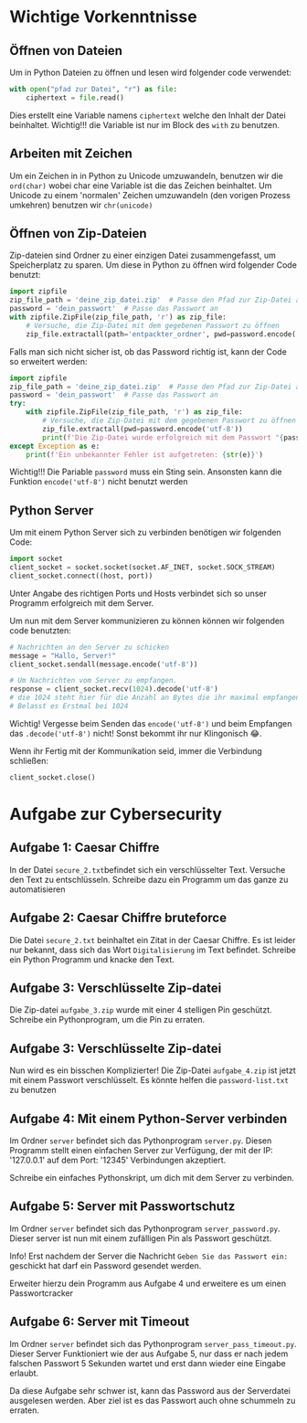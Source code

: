 # Wichtige Vorkenntnisse
## Öffnen von Dateien
Um in Python Dateien zu öffnen und lesen wird folgender code verwendet:
```python
with open("pfad zur Datei", "r") as file:
    ciphertext = file.read()
```
Dies erstellt eine Variable namens `ciphertext` welche den Inhalt der Datei beinhaltet.
Wichtig!!!
die Variable ist nur im Block des `with` zu benutzen.
## Arbeiten mit Zeichen
Um ein Zeichen in in Python zu Unicode umzuwandeln, benutzen wir die `ord(char)` wobei char eine Variable ist die das Zeichen beinhaltet.
Um Unicode zu einem 'normalen' Zeichen umzuwandeln (den vorigen Prozess umkehren) benutzen wir `chr(unicode)`
## Öffnen von Zip-Dateien
Zip-dateien sind Ordner zu einer einzigen Datei zusammengefasst, um Speicherplatz zu sparen.
Um diese in Python zu öffnen wird folgender Code benutzt:
```python
import zipfile
zip_file_path = 'deine_zip_datei.zip'  # Passe den Pfad zur Zip-Datei an
password = 'dein_passwort'  # Passe das Passwort an
with zipfile.ZipFile(zip_file_path, 'r') as zip_file:
    # Versuche, die Zip-Datei mit dem gegebenen Passwort zu öffnen
    zip_file.extractall(path='entpackter_ordner', pwd=password.encode('utf-8'))
```
Falls man sich nicht sicher ist, ob das Password richtig ist, kann der Code so erweitert werden:
```python
import zipfile
zip_file_path = 'deine_zip_datei.zip'  # Passe den Pfad zur Zip-Datei an
password = 'dein_passwort'  # Passe das Passwort an
try:
    with zipfile.ZipFile(zip_file_path, 'r') as zip_file:
        # Versuche, die Zip-Datei mit dem gegebenen Passwort zu öffnen
        zip_file.extractall(pwd=password.encode('utf-8'))
        print(f'Die Zip-Datei wurde erfolgreich mit dem Passwort "{password}" geöffnet und entpackt.')
except Exception as e:
    print(f'Ein unbekannter Fehler ist aufgetreten: {str(e)}')
```
Wichtig!!! Die Pariable `password` muss ein Sting sein. Ansonsten kann die Funktion `encode('utf-8')` nicht benutzt werden

## Python Server
Um mit einem Python Server sich zu verbinden benötigen wir folgenden Code:
```python
import socket
client_socket = socket.socket(socket.AF_INET, socket.SOCK_STREAM)
client_socket.connect((host, port))
```
Unter Angabe des richtigen Ports und Hosts verbindet sich so unser Programm erfolgreich mit dem Server.

Um nun mit dem Server kommunizieren zu können können wir folgenden code benutzten:
```python
# Nachrichten an den Server zu schicken
message = "Hallo, Server!"
client_socket.sendall(message.encode('utf-8'))

# Um Nachrichten vom Server zu empfangen.
response = client_socket.recv(1024).decode('utf-8')
# die 1024 steht hier für die Anzahl an Bytes die ihr maximal empfangen wollt
# Belasst es Erstmal bei 1024
```
Wichtig! Vergesse beim Senden das `encode('utf-8')` und beim Empfangen das `.decode('utf-8')` nicht! Sonst bekommt ihr nur Klingonisch 😂.

Wenn ihr Fertig mit der Kommunikation seid, immer die Verbindung schließen:
```python
client_socket.close()
```


# Aufgabe zur Cybersecurity
## Aufgabe 1: Caesar Chiffre
In der Datei `secure_2.txt`befindet sich ein verschlüsselter Text. Versuche den Text zu entschlüsseln.
Schreibe dazu ein Programm um das ganze zu automatisieren

## Aufgabe 2: Caesar Chiffre bruteforce
Die Datei `secure_2.txt` beinhaltet ein Zitat in der Caesar Chiffre.
Es ist leider nur bekannt, dass sich das Wort `Digitalisierung` im Text befindet.
Schreibe ein Python Programm und knacke den Text.

## Aufgabe 3: Verschlüsselte Zip-datei
Die Zip-datei `aufgabe_3.zip` wurde mit einer 4 stelligen Pin geschützt.
Schreibe ein Pythonprogram, um die Pin zu erraten.

## Aufgabe 3: Verschlüsselte Zip-datei
Nun wird es ein bisschen Komplizierter! Die Zip-Datei `aufgabe_4.zip` ist jetzt mit einem Passwort verschlüsselt.
Es könnte helfen die `password-list.txt` zu benutzen

## Aufgabe 4: Mit einem Python-Server verbinden
Im Ordner `server` befindet sich das Pythonprogram `server.py`. Diesen Programm stellt einen einfachen Server zur Verfügung, der mit der IP: '127.0.0.1' auf dem Port: '12345' Verbindungen akzeptiert.

Schreibe ein einfaches Pythonskript, um dich mit dem Server zu verbinden.

## Aufgabe 5: Server mit Passwortschutz
Im Ordner `server` befindet sich das Pythonprogram `server_password.py`. Dieser server ist nun mit einem zufälligen Pin als Passwort geschützt.

Info! Erst nachdem der Server die Nachricht `Geben Sie das Passwort ein: ` geschickt hat darf ein Password gesendet werden.

Erweiter hierzu dein Programm aus Aufgabe 4 und erweitere es um einen Passwortcracker

## Aufgabe 6: Server mit Timeout
Im Ordner `server` befindet sich das Pythonprogram `server_pass_timeout.py`. Dieser Server Funktioniert wie der aus Aufgabe 5, nur dass er nach jedem falschen Passwort 5 Sekunden wartet und erst dann wieder eine Eingabe erlaubt.

Da diese Aufgabe sehr schwer ist, kann das Password aus der Serverdatei ausgelesen werden. Aber ziel ist es das Passwort auch ohne schummeln zu erraten.
